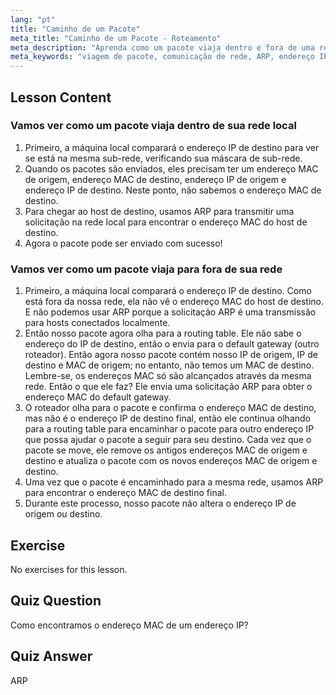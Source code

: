 ```yaml
---
lang: "pt"
title: "Caminho de um Pacote"
meta_title: "Caminho de um Pacote - Roteamento"
meta_description: "Aprenda como um pacote viaja dentro e fora de uma rede. Entenda IP, MAC, ARP e tabelas de roteamento para comunicação em rede. Comece sua jornada de rede Linux!"
meta_keywords: "viagem de pacote, comunicação de rede, ARP, endereço IP, endereço MAC, tabela de roteamento, rede Linux, guia para iniciantes"
---
```


## Lesson Content

### Vamos ver como um pacote viaja dentro de sua rede local

1. Primeiro, a máquina local comparará o endereço IP de destino para ver se está na mesma sub-rede, verificando sua máscara de sub-rede.
2. Quando os pacotes são enviados, eles precisam ter um endereço MAC de origem, endereço MAC de destino, endereço IP de origem e endereço IP de destino. Neste ponto, não sabemos o endereço MAC de destino.
3. Para chegar ao host de destino, usamos ARP para transmitir uma solicitação na rede local para encontrar o endereço MAC do host de destino.
4. Agora o pacote pode ser enviado com sucesso!

### Vamos ver como um pacote viaja para fora de sua rede

1. Primeiro, a máquina local comparará o endereço IP de destino. Como está fora da nossa rede, ela não vê o endereço MAC do host de destino. E não podemos usar ARP porque a solicitação ARP é uma transmissão para hosts conectados localmente.
2. Então nosso pacote agora olha para a routing table. Ele não sabe o endereço do IP de destino, então o envia para o default gateway (outro roteador). Então agora nosso pacote contém nosso IP de origem, IP de destino e MAC de origem; no entanto, não temos um MAC de destino. Lembre-se, os endereços MAC só são alcançados através da mesma rede. Então o que ele faz? Ele envia uma solicitação ARP para obter o endereço MAC do default gateway.
3. O roteador olha para o pacote e confirma o endereço MAC de destino, mas não é o endereço IP de destino final, então ele continua olhando para a routing table para encaminhar o pacote para outro endereço IP que possa ajudar o pacote a seguir para seu destino. Cada vez que o pacote se move, ele remove os antigos endereços MAC de origem e destino e atualiza o pacote com os novos endereços MAC de origem e destino.
4. Uma vez que o pacote é encaminhado para a mesma rede, usamos ARP para encontrar o endereço MAC de destino final.
5. Durante este processo, nosso pacote não altera o endereço IP de origem ou destino.

## Exercise

No exercises for this lesson.

## Quiz Question

Como encontramos o endereço MAC de um endereço IP?

## Quiz Answer

ARP
